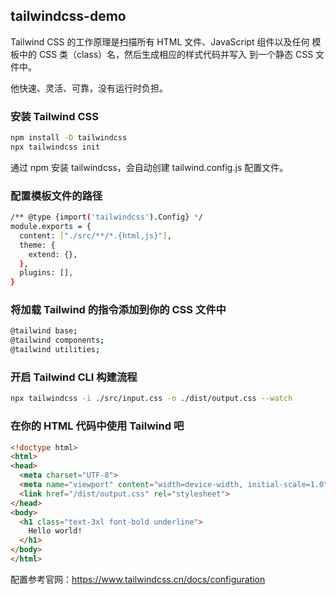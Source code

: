 ## tailwindcss-demo

Tailwind CSS 的工作原理是扫描所有 HTML 文件、JavaScript 组件以及任何 模板中的 CSS 类（class）名，然后生成相应的样式代码并写入 到一个静态 CSS 文件中。

他快速、灵活、可靠，没有运行时负担。

### 安装 Tailwind CSS
```bash
npm install -D tailwindcss
npx tailwindcss init
```
通过 npm 安装 tailwindcss，会自动创建 tailwind.config.js 配置文件。
### 配置模板文件的路径
```bash
/** @type {import('tailwindcss').Config} */
module.exports = {
  content: ["./src/**/*.{html,js}"],
  theme: {
    extend: {},
  },
  plugins: [],
}
```
### 将加载 Tailwind 的指令添加到你的 CSS 文件中
```bash
@tailwind base;
@tailwind components;
@tailwind utilities;
```
### 开启 Tailwind CLI 构建流程
```bash
npx tailwindcss -i ./src/input.css -o ./dist/output.css --watch
```
### 在你的 HTML 代码中使用 Tailwind 吧
```html
<!doctype html>
<html>
<head>
  <meta charset="UTF-8">
  <meta name="viewport" content="width=device-width, initial-scale=1.0">
  <link href="/dist/output.css" rel="stylesheet">
</head>
<body>
  <h1 class="text-3xl font-bold underline">
    Hello world!
  </h1>
</body>
</html>
```
配置参考官网：https://www.tailwindcss.cn/docs/configuration